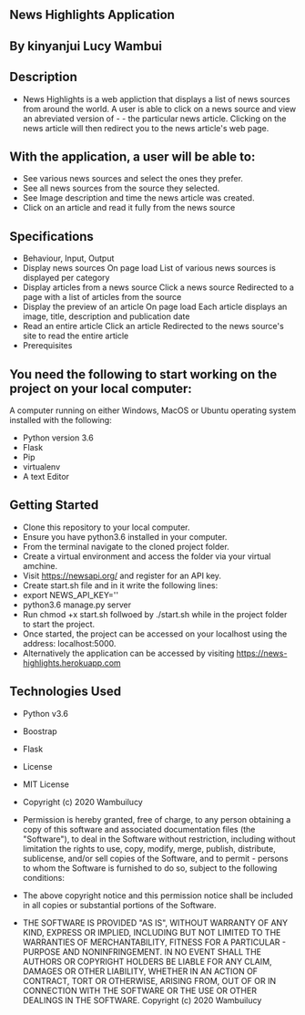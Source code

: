## News Highlights Application

## By kinyanjui Lucy Wambui

## Description

- News Highlights is a web appliction that displays a list of news sources from around the world. A user is able to click on a news source and view an abreviated version of - - the particular news article. Clicking on the news article will then redirect you to the news article's web page.

## With the application, a user will be able to:

- See various news sources and select the ones they prefer.
- See all news sources from the source they selected.
- See Image description and time the news article was created.
- Click on an article and read it fully from the news source


## Specifications

- Behaviour,	Input,	Output
- Display news sources	On page load	List of various news sources is displayed per category
- Display articles from a news source	Click a news source	Redirected to a page with a list of articles from the source
- Display the preview of an article	On page load	Each article displays an image, title, description and publication date
- Read an entire article	Click an article	Redirected to the news source's site to read the entire article
- Prerequisites

## You need the following to start working on the project on your local computer:

A computer running on either Windows, MacOS or Ubuntu operating system installed with the following:
- Python version 3.6
- Flask
- Pip
- virtualenv
- A text  Editor

## Getting Started
- Clone this repository to your local computer.
- Ensure you have python3.6 installed in your computer.
- From the terminal navigate to the cloned project folder.
- Create a virtual environment and access the folder via your virtual amchine.
- Visit https://newsapi.org/ and register for an API key.
- Create start.sh file and in it write the following lines:
- export NEWS_API_KEY='<Your-Api-Key>'
- python3.6 manage.py server
- Run chmod +x start.sh follwoed by ./start.sh while in the project folder to start the project.
- Once started, the project can be accessed on your localhost using the address: localhost:5000.
- Alternatively the application can be accessed by visiting https://news-highlights.herokuapp.com

## Technologies Used
- Python v3.6
- Boostrap
- Flask
- License
- MIT License

- Copyright (c) 2020 Wambuilucy

- Permission is hereby granted, free of charge, to any person obtaining a copy of this software and associated documentation files (the "Software"), to deal in the Software  without restriction, including without limitation the rights to use, copy, modify, merge, publish, distribute, sublicense, and/or sell copies of the Software, and to permit - persons to whom the Software is furnished to do so, subject to the following conditions:

- The above copyright notice and this permission notice shall be included in all copies or substantial portions of the Software.

- THE SOFTWARE IS PROVIDED "AS IS", WITHOUT WARRANTY OF ANY KIND, EXPRESS OR IMPLIED, INCLUDING BUT NOT LIMITED TO THE WARRANTIES OF MERCHANTABILITY, FITNESS FOR A PARTICULAR - PURPOSE AND NONINFRINGEMENT. IN NO EVENT SHALL THE AUTHORS OR COPYRIGHT HOLDERS BE LIABLE FOR ANY CLAIM, DAMAGES OR OTHER LIABILITY, WHETHER IN AN ACTION OF CONTRACT, TORT OR OTHERWISE, ARISING FROM, OUT OF OR IN CONNECTION WITH THE SOFTWARE OR THE USE OR OTHER DEALINGS IN THE SOFTWARE. Copyright (c) 2020 Wambuilucy